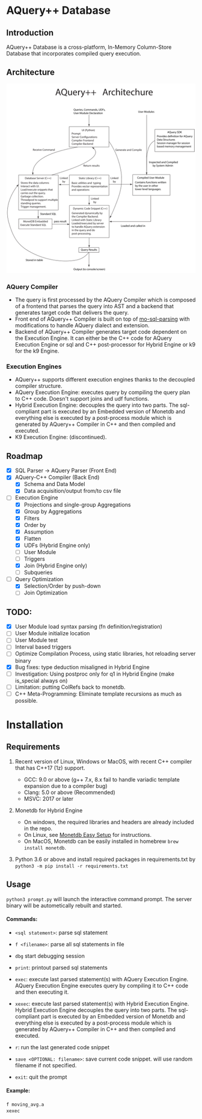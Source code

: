 
# AQuery++ Database
## Introduction

AQuery++ Database is a cross-platform, In-Memory Column-Store Database that incorporates compiled query execution.

## Architecture 
![Architecture](./docs/arch-hybrid.svg)

### AQuery Compiler
- The query is first processed by the AQuery Compiler which is composed of a frontend that parses the query into AST and a backend that generates target code that delivers the query.
- Front end of AQuery++ Compiler is built on top of [mo-sql-parsing](https://github.com/klahnakoski/mo-sql-parsing) with modifications to handle AQuery dialect and extension.
- Backend of AQuery++ Compiler generates target code dependent on the Execution Engine. It can either be the C++ code for AQuery Execution Engine or sql and C++ post-processor for Hybrid Engine or k9 for the k9 Engine.
### Execution Engines
- AQuery++ supports different execution engines thanks to the decoupled compiler structure.
- AQuery Execution Engine: executes query by compiling the query plan to C++ code. Doesn't support joins and udf functions. 
- Hybrid Execution Engine: decouples the query into two parts. The sql-compliant part is executed by an Embedded version of Monetdb and everything else is executed by a post-process module which is generated by AQuery++ Compiler in C++ and then compiled and executed.
- K9 Execution Engine: (discontinued).
  
## Roadmap
- [x] SQL Parser -> AQuery Parser (Front End)
- [x] AQuery-C++ Compiler (Back End)
   -  [x] Schema and Data Model 
   -  [x] Data acquisition/output from/to csv file
- [ ] Execution Engine
   -  [x] Projections and single-group Aggregations 
   -  [x] Group by Aggregations
   -  [x] Filters
   -  [x] Order by
   -  [x] Assumption
   -  [x] Flatten
   -  [x] UDFs (Hybrid Engine only)
   -  [ ] User Module
   -  [ ] Triggers 
   -  [x] Join (Hybrid Engine only)
   -  [ ] Subqueries 
- [ ] Query Optimization
  - [x] Selection/Order by push-down
  - [ ] Join Optimization

## TODO:

- [x] User Module load syntax parsing (fn definition/registration)
- [ ] User Module initialize location
- [ ] User Module test
- [ ] Interval based triggers
- [ ] Optimize Compilation Process, using static libraries, hot reloading server binary
- [x] Bug fixes: type deduction misaligned in Hybrid Engine
- [ ] Investigation: Using postproc only for q1 in Hybrid Engine (make is_special always on)
- [ ] Limitation: putting ColRefs back to monetdb. 
- [ ] C++ Meta-Programming: Eliminate template recursions as much as possible.

# Installation
## Requirements
1. Recent version of Linux, Windows or MacOS, with recent C++ compiler that has C++17 (1z) support.
     - GCC: 9.0 or above (g++ 7.x, 8.x fail to handle variadic template expansion due to a compiler bug)
     - Clang: 5.0 or above (Recommended)
     - MSVC: 2017 or later

2. Monetdb for Hybrid Engine
   - On windows, the required libraries and headers are already included in the repo.
   - On Linux, see [Monetdb Easy Setup](https://www.monetdb.org/easy-setup/) for instructions.
   - On MacOS, Monetdb can be easily installed in homebrew `brew install monetdb`.

3. Python 3.6 or above and install required packages in requirements.txt by `python3 -m pip install -r requirements.txt` 
## Usage
`python3 prompt.py` will launch the interactive command prompt. The server binary will be autometically rebuilt and started.
#### Commands:
- `<sql statement>`: parse sql statement
- `f <filename>`: parse all sql statements in file
- `dbg` start debugging session 
- `print`: printout parsed sql statements
- `exec`: execute last parsed statement(s) with AQuery Execution Engine. AQuery Execution Engine executes query by compiling it to C++ code and then executing it.
  
- `xexec`: execute last parsed statement(s) with Hybrid Execution Engine. Hybrid Execution Engine decouples the query into two parts. The sql-compliant part is executed by an Embedded version of Monetdb and everything else is executed by a post-process module which is generated by AQuery++ Compiler in C++ and then compiled and executed.
- `r`: run the last generated code snippet
- `save <OPTIONAL: filename>`: save current code snippet. will use random filename if not specified.
- `exit`: quit the prompt
#### Example:
   `f moving_avg.a` <br>
   `xexec`
